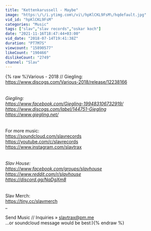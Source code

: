 ```yaml
---
title: "Kettenkarussell - Maybe"
image: "https:\/\/i.ytimg.com\/vi\/hpKlCKL9FsM\/hqdefault.jpg"
vid_id: "hpKlCKL9FsM"
categories: "Music"
tags: ["slav","slav records","oskar koch"]
date: "2021-11-16T18:47:44+03:00"
vid_date: "2018-07-14T19:41:38Z"
duration: "PT7M7S"
viewcount: "15890577"
likeCount: "190466"
dislikeCount: "2749"
channel: "Slav"
---
```

{% raw %}Various - 2018 // Giegling:<br /><a rel="nofollow" target="blank" href="https://www.discogs.com/Various-2018/release/12238166">https://www.discogs.com/Various-2018/release/12238166</a><br />_<br /><br />Giegling:<br /><a rel="nofollow" target="blank" href="https://www.facebook.com/Giegling-199483106732919/">https://www.facebook.com/Giegling-199483106732919/</a><br /><a rel="nofollow" target="blank" href="https://www.discogs.com/label/144751-Giegling">https://www.discogs.com/label/144751-Giegling</a><br /><a rel="nofollow" target="blank" href="https://www.giegling.net/">https://www.giegling.net/</a><br />_<br /><br />For more music:<br /><a rel="nofollow" target="blank" href="https://soundcloud.com/slavrecords">https://soundcloud.com/slavrecords</a><br /><a rel="nofollow" target="blank" href="https://youtube.com/c/slavrecords">https://youtube.com/c/slavrecords</a><br /><a rel="nofollow" target="blank" href="https://www.instagram.com/slavtrax">https://www.instagram.com/slavtrax</a><br />_<br /><br />Slav House:<br /><a rel="nofollow" target="blank" href="https://www.facebook.com/groups/slavhouse">https://www.facebook.com/groups/slavhouse</a><br /><a rel="nofollow" target="blank" href="https://www.reddit.com/r/slavhouse">https://www.reddit.com/r/slavhouse</a><br /><a rel="nofollow" target="blank" href="https://discord.gg/NaDgXm8">https://discord.gg/NaDgXm8</a><br />_<br /><br />Slav Merch: <br /><a rel="nofollow" target="blank" href="https://tiny.cc/slavmerch">https://tiny.cc/slavmerch</a><br />_<br /><br />Send Music // Inquiries » slavtrax@pm.me <br />...or soundcloud message would be best:){% endraw %}
